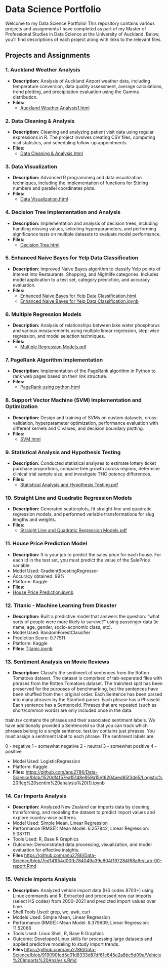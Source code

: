 # Data Science Portfolio

Welcome to my Data Science Portfolio! This repository contains various projects and assignments I have completed as part of my Master of Professional Studies in Data Science at the University of Auckland. Below, you'll find descriptions of each project along with links to the relevant files.

## Projects and Assignments

### 1. Auckland Weather Analysis
- **Description:** Analysis of Auckland Airport weather data, including temperature conversion, data quality assessment, average calculations, trend plotting, and precipitation evaluation using the Gamma distribution.
- **Files:**
  - [Auckland Weather Analysis1.html](Auckland%20Weather%20Analysis1.html)

### 2. Data Cleaning & Analysis
- **Description:** Cleaning and analyzing patient visit data using regular expressions in R. The project involves creating CSV files, computing visit statistics, and scheduling follow-up appointments.
- **Files:**
  - [Data Cleaning & Analysis.html](Data%20Cleaning%20%26%20Analysis.html)

### 3. Data Visualization
- **Description:** Advanced R programming and data visualization techniques, including the implementation of functions for Stirling numbers and parallel coordinates plots.
- **Files:**
  - [Data Visualization.html](Data%20Visualization.html)

### 4. Decision Tree Implementation and Analysis
- **Description:** Implementation and analysis of decision trees, including handling missing values, selecting hyperparameters, and performing significance tests on multiple datasets to evaluate model performance.
- **Files:**
  - [Decision Tree.html](Decision%20Tree.html)

### 5. Enhanced Naive Bayes for Yelp Data Classification
- **Description:** Improved Naive Bayes algorithm to classify Yelp points of interest into Restaurants, Shopping, and Nightlife categories. Includes model application to a test set, category prediction, and accuracy evaluation.
- **Files:**
  - [Enhanced Naive Bayes for Yelp Data Classification.html](Enhanced%20Naive%20Bayes%20for%20Yelp%20Data%20Classification.html)
  - [Enhanced Naive Bayes for Yelp Data Classification.ipynb](Enhanced%20Naive%20Bayes%20for%20Yelp%20Data%20Classification.ipynb)

### 6. Multiple Regression Models
- **Description:** Analysis of relationships between lake water phosphorus and various measurements using multiple linear regression, step-wise regression, and model selection techniques.
- **Files:**
  - [Multiple Regression Models.pdf](Multiple%20Regression%20Models.pdf)

### 7. PageRank Algorithm Implementation
- **Description:** Implementation of the PageRank algorithm in Python to rank web pages based on their link structure.
- **Files:**
  - [PageRank using python.html](PageRank%20using%20python.html)

### 8. Support Vector Machine (SVM) Implementation and Optimization
- **Description:** Design and training of SVMs on custom datasets, cross-validation, hyperparameter optimization, performance evaluation with different kernels and C values, and decision boundary plotting.
- **Files:**
  - [SVM.html](SVM.html)

### 9. Statistical Analysis and Hypothesis Testing
- **Description:** Conducted statistical analyses to estimate lottery ticket purchase proportions, compare tree growth across regions, determine clinical trial sample size, and investigate THC potency differences.
- **Files:**
  - [Statistical Analysis and Hypothesis Testing.pdf](Statistical%20Analysis%20and%20Hypothesis%20Testing.pdf)

### 10. Straight Line and Quadratic Regression Models
- **Description:** Generated scatterplots, fit straight-line and quadratic regression models, and performed variable transformations for slug lengths and weights.
- **Files:**
  - [Straight Line and Quadratic Regression Models.pdf](Straight%20Line%20and%20Quadratic%20Regression%20Models.pdf)

### 11. House Price Prediction Model
- **Description:** It is your job to predict the sales price for each house. For each Id in the test set, you must predict the value of the SalePrice variable.
- Model Used: GradientBoostingRegressor
- Accuracy obtained: 99%
- Platform: Kaggle
- **Files:**
- [House Price Prediction.ipynb ](https://github.com/anu2786/Data-Science/blob/ccb288d31e07e3d65f8bdc35a21c58dbfb68eab5/House%20Price%20Prediction.ipynb)


### 12. Titanic - Machine Learning from Disaster
- **Description:** Built a predictive model that answers the question: “what sorts of people were more likely to survive?” using passenger data (ie name, age, gender, socio-economic class, etc).
- Model Used: RandomForestClassifier
- Prediction Score:  0.77511
- Platform: Kaggle
- **Files:**
[ Titanic.ipynb](https://github.com/anu2786/Data-Science/blob/bb2dae82e7f6994268fa4375ca515a14805e9bb0/Titanic.ipynb)


### 13. Sentiment Analysis on Movie Reviews
- **Description:** Classify the sentiment of sentences from the Rotten Tomatoes dataset. The dataset is comprised of tab-separated files with phrases from the Rotten Tomatoes dataset. The train/test split has been preserved for the purposes of benchmarking, but the sentences have been shuffled from their original order. Each Sentence has been parsed into many phrases by the Stanford parser. Each phrase has a PhraseId. Each sentence has a SentenceId. Phrases that are repeated (such as short/common words) are only included once in the data.

train.tsv contains the phrases and their associated sentiment labels. We have additionally provided a SentenceId so that you can track which phrases belong to a single sentence.
test.tsv contains just phrases. You must assign a sentiment label to each phrase.
The sentiment labels are:

0 - negative
1 - somewhat negative
2 - neutral
3 - somewhat positive
4 - positive
- Model Used: LogisticRegression
- Platform: Kaggle
- **Files:** https://github.com/anu2786/Data-Science/blob/1520df4f57ea15148e959a15e16204aed85f3de5/Logistic%20Reg%20sentim%20analysis%20(1).ipynb


### 14. Car Imports Analysis
- **Description:** Analyzed New Zealand car imports data by cleaning, transforming, and modeling the dataset to predict import values and explore country-wise patterns.
- Model Used: Simple Mean, Linear Regression
- Performance (RMSE): Mean Model: 6.257842, Linear Regression: 5.087111
- Tools Used: R, Base R Graphics
- Outcome: Demonstrated data processing, visualization, and model evaluation for effective insights.
- **Files** https://github.com/anu2786/Data-Science/blob/7ed141f54d00fb784049a39c604f197284f68a6e/Lab-00-report.Rmd


### 15. Vehicle Imports Analysis
- **Description:** Analyzed vehicle import data (HS codes 8703+) using Linux commands and R. Extracted and processed new car imports (select HS codes) from 2000–2021 and predicted import values over time.
- Shell Tools Used: grep, wc, awk, curl
- Models Used: Simple Mean, Linear Regression
- Performance (RMSE): Mean Model: 8.379609, Linear Regression: 11.52066
- Tools Used: Linux Shell, R, Base R Graphics
- Outcome: Developed Linux skills for processing large datasets and applied predictive modeling to study import trends.
- **Files** https://github.com/anu2786/Data-Science/blob/919090fed5c01d8333d87df61c645e2a8bc5d09e/Vehicle%20Imports%20Analysis.Rmd 



